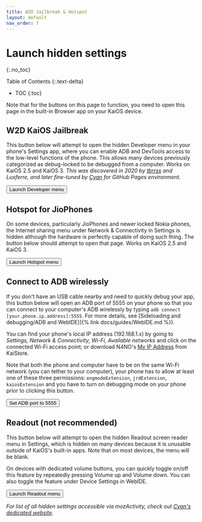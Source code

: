 ```yaml
---
title: W2D Jailbreak & Hotspot
layout: default
nav_order: 7
---
```

# Launch hidden settings
{:.no_toc}

Table of Contents
{:.text-delta}
- TOC
{:toc}

Note that for the buttons on this page to function, you need to open this page in the built-in Browser app on your KaiOS device.

## W2D KaiOS Jailbreak
This button below will attempt to open the hidden Developer menu in your phone's Settings app, where you can enable ADB and DevTools access to the low-level functions of the phone. This allows many devices previously categorized as debug-locked to be debugged from a computer. Works on KaiOS 2.5 and KaiOS 3. *This was discovered in 2020 by [tbrrss](https://kaios.dev) and Luxferre, and later fine-tuned by [Cyan](https://github.com/cyan-2048) for GitHub Pages environment.*

<button class="btn js-dev-menu">Launch Developer menu</button>

<script>
const launchDevmenu = document.querySelector('.js-dev-menu');

jtd.addEvent(launchDevmenu, 'click', function(){
  if(window.MozActivity) {
    var act = new MozActivity({
      name: "configure",
      data: {
        target: "device",
        section: "developer",
      },
    });
    act.onerror = function (e) {
      console.error(act, e);
      window.alert("Error:", JSON.stringify(act), e);
    };
  } else if (window.WebActivity) {
    var act = new WebActivity("configure", {
      target: "device",
      section: "developer",
    });
    act.start().catch(function (e) {
      console.error(e, act);
      window.alert("Error: " + e);
    });
  } else {
    window.alert('Please open the page from the device itself!')
  }
});
</script>

## Hotspot for JioPhones
On some devices, particularly JioPhones and newer locked Nokia phones, the Internet sharing menu under Network & Connectivity in Settings is hidden although the hardware is perfectly capable of doing such thing. The button below should attempt to open that page. Works on KaiOS 2.5 and KaiOS 3.

<button class="btn js-hotspot">Launch Hotspot menu</button>

<script>
const openHotspot = document.querySelector('.js-hotspot');

jtd.addEvent(openHotspot, 'click', function(){
  if(window.MozActivity) {
    var act = new MozActivity({
      name: "configure",
      data: {
        target: "device",
        section: "hotspot",
      },
    });
    act.onerror = function (e) {
      console.error(act, e);
      window.alert("Error:", JSON.stringify(act), e);
    };
  } else if (window.WebActivity) {
    var act = new WebActivity("configure", {
      target: "device",
      section: "hotspot",
    });
    act.start().catch(function (e) {
      console.error(e, act);
      window.alert("Error: " + e);
    });
  } else {
    window.alert('Please open the page from the device itself!')
  }
});
</script>

## Connect to ADB wirelessly
If you don't have an USB cable nearby and need to quickly debug your app, this button below will open an ADB port of 5555 on your phone so that you can connect to your computer's ADB wirelessly by typing `adb connect [your.phone.ip.address]:5555`. For more details, see [Sideloading and debugging/ADB and WebIDE]({% link docs/guides/WebIDE.md %}).

You can find your phone's local IP address (192.168.1.x) by going to *Settings, Network & Connectivity, Wi-Fi, Available networks* and click on the connected Wi-Fi access point; or download N4NO's [My IP Address](https://www.kaiostech.com/store/apps/?bundle_id=com.n4no.myipaddress) from KaiStore.

Note that both the phone and computer have to be on the same Wi-Fi network (you can tether to your computer), your phone has to allow at least one of these three permissions: `engmodeExtension`, `jrdExtension`, `kaiosExtension` and you have to turn on debugging mode on your phone prior to clicking this button.

<button class="btn js-wadb">Set ADB port to 5555</button>

<script>
const setADBport = document.querySelector('.js-wadb');

jtd.addEvent(setADBport, 'click', function(){
  var masterExt = navigator.engmodeExtension || navigator.jrdExtension || navigator.kaiosExtension
  var propSet = {
    'service.adb.tcp.port': 5555,
    'ctl.stop': 'adbd',
    'ctl.start': 'adbd'
  };
  for(var key in propSet) {
    masterExt.setPropertyValue(key, propSet[key])
  };
  window.alert('ADB port has been set to 5555.')
});
</script>

## Readout (not recommended)
This button below will attempt to open the hidden Readout screen reader menu in Settings, which is hidden on many devices because it is unusable outside of KaiOS's built-in apps. Note that on most devices, the menu will be blank. 

On devices with dedicated volume buttons, you can quickly toggle on/off this feature by repeatedly pressing Volume up and Volume down. You can also toggle the feature under Device Settings in WebIDE.

<button class="btn js-readout">Launch Readout menu</button>

<script>
const screenReader = document.querySelector('.js-readout');

jtd.addEvent(screenReader, 'click', function(){
  if(window.MozActivity) {
    var act = new MozActivity({
      name: "configure",
      data: {
        target: "device",
        section: "accessibility-screenreader",
      },
    });
    act.onerror = function (e) {
      console.error(act, e);
      window.alert("Error:", JSON.stringify(act), e);
    };
  } else if (window.WebActivity) {
    var act = new WebActivity("configure", {
      target: "device",
      section: "accessibility-screenreader",
    });
    act.start().catch(function (e) {
      console.error(e, act);
      window.alert("Error: " + e);
    });
  } else {
    window.alert('Please open the page from the device itself!')
  }
});
</script>

*For list of all hidden settings accessible via mozActivity, check out [Cyan's dedicated website](https://cyan-2048.github.io/kaios_scripts).*